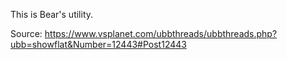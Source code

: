 This is Bear's utility. 

Source: https://www.vsplanet.com/ubbthreads/ubbthreads.php?ubb=showflat&Number=12443#Post12443 
